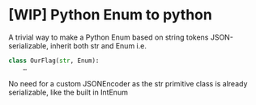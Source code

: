 # [WIP] Python Enum to python 

A trivial way to make a Python Enum based on string tokens JSON-serializable, inherit both str and Enum i.e.

```python
class OurFlag(str, Enum):
    …
```

No need for a custom JSONEncoder as the str primitive class is already serializable, like the built in IntEnum 
